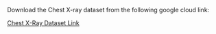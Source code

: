 Download the Chest X-ray dataset from the following google cloud link:

[Chest X-Ray Dataset Link](https://drive.google.com/drive/folders/1YhF1iHTDu2qo_tF0qmr_t-4UYWLwH3-w?usp=sharing)
